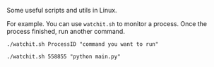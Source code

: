 Some useful scripts and utils in Linux.

For example. You can use `watchit.sh` to monitor a process. Once the process finished, run another command.
```
./watchit.sh ProcessID "command you want to run"

./watchit.sh 558855 "python main.py"
```

